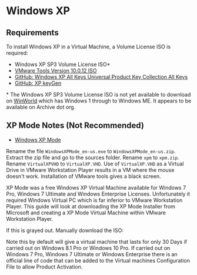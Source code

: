 # Windows XP

## Requirements

To install Windows XP in a Virtual Machine, a Volume License ISO is required:

* Windows XP SP3 Volume License ISO\*
* [VMware Tools Version 10.0.12 ISO](https://packages.vmware.com/tools/releases/)
* [GitHub: Windows XP All Keys Universal Product Key Collection All Keys](https://github.com/Fuwn/xp)
* [GitHub: XP keyGen](https://github.com/Endermanch/XPKeygen/releases)

\* The Windows XP SP3 Volume License ISO is not yet available to download on [WinWorld](https://winworldpc.com/library/operating-systems) which has Windows 1 through to Windows ME. It appears to be available on Archive dot org.

## XP Mode Notes (Not Recommended)

* [Windows XP Mode](https://download.cnet.com/windows-xp-mode/3000-18513_4-77683344.html)

Rename the file `WindowsXPMode_en-us.exe` to `WindowsXPMode_en-us.zip`. Extract the zip file and go to the sources folder. Rename `xpm` to `xpm.zip`. Rename `VirtualXPVHD` to `VirtualXP.VHD`. Use of `VirtualXP.VHD` as a Virtual Drive in VMware Workstation Player results in a VM where the mouse doesn't work. Installation of VMware tools gives a black screen.












XP Mode was a free Windows XP Virtual Machine available for Windows 7 Pro, Windows 7 Ultimate and Windows Enterprise Licenses. Unfortunately it required Windows Virtual PC which is far inferior to VMware Workstation Player. This guide will look at downloading the XP Mode Installer from Microsoft and creating a XP Mode Virtual Machine within VMware Workstation Player.






If this is grayed out. Manually download the ISO:












Note this by default will give a virtual machine that lasts for only 30 Days if carried out on Windows 8.1 Pro or Windows 10 Pro. If carried out on Windows 7 Pro, Windows 7 Ultimate or Windows Enterprise there is an official line of code that can be added to the Virtual machines Configuration File to allow Product Activation.


